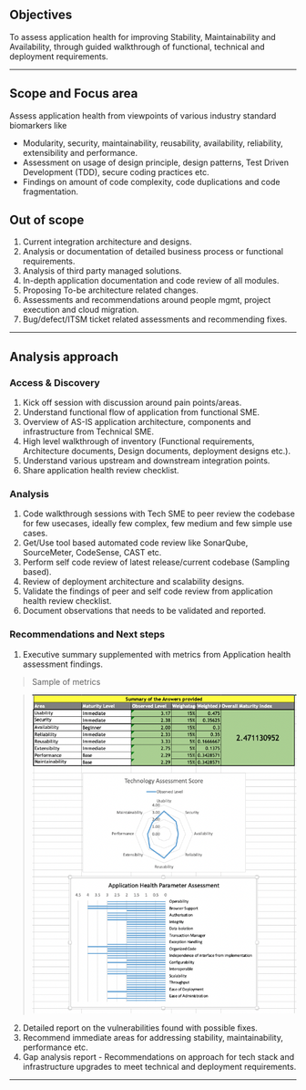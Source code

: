 ## Objectives
To assess application health for improving Stability, Maintainability and Availability, through guided walkthrough of functional, technical and deployment requirements. 


***

## Scope and Focus area
Assess application health from viewpoints of various industry standard biomarkers like 
 * Modularity, security, maintainability, reusability, availability, reliability, extensibility and performance.
 * Assessment on usage of design principle, design patterns, Test Driven Development (TDD), secure coding practices etc.
 * Findings on amount of code complexity, code duplications and code fragmentation.


## Out of scope
 1. Current integration architecture and designs.
 2. Analysis or documentation of detailed business process or functional requirements.
 3. Analysis of third party managed solutions.
 4. In-depth application documentation and code review of all modules.
 6. Proposing To-be architecture related changes.
 7. Assessments and recommendations around people mgmt, project execution and cloud migration.
 8. Bug/defect/ITSM ticket related assessments and recommending fixes.


***


## Analysis approach


 ### Access & Discovery
 1. Kick off session with discussion around pain points/areas.
 2. Understand functional flow of application from functional SME.
 3. Overview of AS-IS application architecture, components and infrastructure from Technical SME.
 4. High level walkthrough of inventory (Functional requirements, Architecture documents, Design documents, deployment designs etc.).
 5. Understand various upstream and downstream integration points. 
 6. Share application health review checklist.



 ### Analysis 
 1. Code walkthrough sessions with Tech SME to peer review the codebase for few usecases, ideally few complex, few medium and few simple use cases. 
 2. Get/Use tool based automated code review like SonarQube, SourceMeter, CodeSense, CAST etc.
 3. Perform self code review of latest release/current codebase (Sampling based).
 4. Review of deployment architecture and scalability designs.
 5. Validate the findings of peer and self code review from application health review checklist.
 6. Document observations that needs to be validated and reported.



 ### Recommendations and Next steps
 1. Executive summary supplemented with metrics from Application health assessment findings.

>  Sample of metrics

>  ![](https://github.com/KamleshMaliNagarro/AppHealthAssessment/blob/main/Assessment%20Score.png)

 2. Detailed report on the vulnerabilities found with possible fixes.
 3. Recommend immediate areas for addressing stability, maintainability, performance etc.
 4. Gap analysis report - Recommendations on approach for tech stack and infrastructure upgrades to meet technical and deployment requirements.


***

